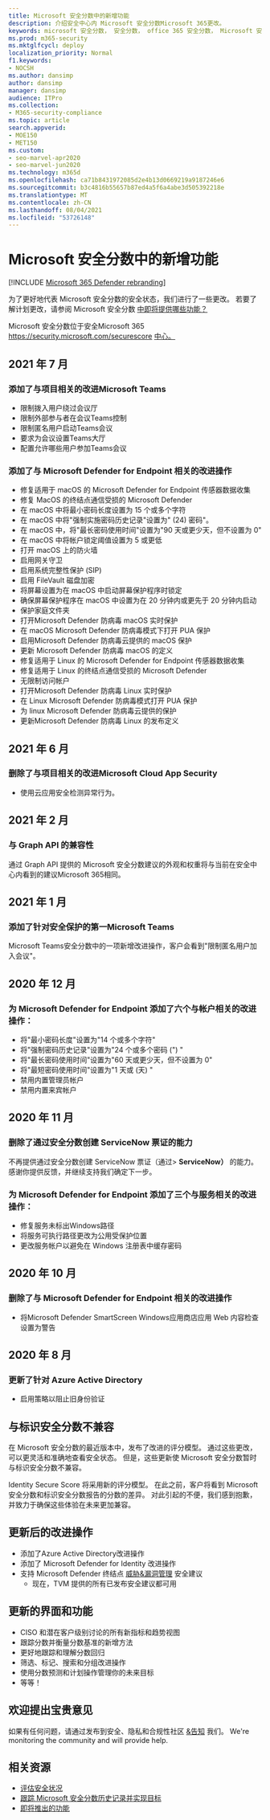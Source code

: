 ```yaml
---
title: Microsoft 安全分数中的新增功能
description: 介绍安全中心内 Microsoft 安全分数Microsoft 365更改。
keywords: microsoft 安全分数， 安全分数， office 365 安全分数， Microsoft 安全分数， microsoft 365 安全中心
ms.prod: m365-security
ms.mktglfcycl: deploy
localization_priority: Normal
f1.keywords:
- NOCSH
ms.author: dansimp
author: dansimp
manager: dansimp
audience: ITPro
ms.collection:
- M365-security-compliance
ms.topic: article
search.appverid:
- MOE150
- MET150
ms.custom:
- seo-marvel-apr2020
- seo-marvel-jun2020
ms.technology: m365d
ms.openlocfilehash: ca71b8431972085d2e4b13d0669219a9187246e6
ms.sourcegitcommit: b3c4816b55657b87ed4a5f6a4abe3d505392218e
ms.translationtype: MT
ms.contentlocale: zh-CN
ms.lasthandoff: 08/04/2021
ms.locfileid: "53726148"
---
```

# <a name="whats-new-in-microsoft-secure-score"></a>Microsoft 安全分数中的新增功能

[!INCLUDE [Microsoft 365 Defender rebranding](../includes/microsoft-defender.md)]

为了更好地代表 Microsoft 安全分数的安全状态，我们进行了一些更改。 若要了解计划更改，请参阅 Microsoft 安全分数 [中即将提供哪些功能？](microsoft-secure-score-whats-coming.md)

Microsoft 安全分数位于安全Microsoft 365 https://security.microsoft.com/securescore [中心。](overview-security-center.md)

## <a name="july-2021"></a>2021 年 7 月

### <a name="added-improvement-action-related-to-microsoft-teams"></a>添加了与项目相关的改进Microsoft Teams

- 限制拨入用户绕过会议厅
- 限制外部参与者在会议Teams控制
- 限制匿名用户启动Teams会议
- 要求为会议设置Teams大厅
- 配置允许哪些用户参加Teams会议

### <a name="added-improvement-action-related-to-microsoft-defender-for-endpoint"></a>添加了与 Microsoft Defender for Endpoint 相关的改进操作

- 修复适用于 macOS 的 Microsoft Defender for Endpoint 传感器数据收集
- 修复 MacOS 的终结点通信受损的 Microsoft Defender
- 在 macOS 中将最小密码长度设置为 15 个或多个字符
- 在 macOS 中将"强制实施密码历史记录"设置为" (24) 密码"。
- 在 macOS 中，将"最长密码使用时间"设置为"90 天或更少天，但不设置为 0"
- 在 macOS 中将帐户锁定阈值设置为 5 或更低
- 打开 macOS 上的防火墙
- 启用网关守卫
- 启用系统完整性保护 (SIP) 
- 启用 FileVault 磁盘加密
- 将屏幕设置为在 macOS 中启动屏幕保护程序时锁定
- 确保屏幕保护程序在 macOS 中设置为在 20 分钟内或更先于 20 分钟内启动
- 保护家庭文件夹
- 打开Microsoft Defender 防病毒 macOS 实时保护
- 在 macOS Microsoft Defender 防病毒模式下打开 PUA 保护
- 启用Microsoft Defender 防病毒云提供的 macOS 保护
- 更新 Microsoft Defender 防病毒 macOS 的定义
- 修复适用于 Linux 的 Microsoft Defender for Endpoint 传感器数据收集
- 修复适用于 Linux 的终结点通信受损的 Microsoft Defender
- 无限制访问帐户
- 打开Microsoft Defender 防病毒 Linux 实时保护
- 在 Linux Microsoft Defender 防病毒模式打开 PUA 保护
- 为 linux Microsoft Defender 防病毒云提供的保护
- 更新Microsoft Defender 防病毒 Linux 的发布定义

## <a name="june-2021"></a>2021 年 6 月

### <a name="removed-improvement-action-related-to-microsoft-cloud-app-security"></a>删除了与项目相关的改进Microsoft Cloud App Security

- 使用云应用安全检测异常行为。

## <a name="february-2021"></a>2021 年 2 月

### <a name="compatibility-with-graph-api"></a>与 Graph API 的兼容性

通过 Graph API 提供的 Microsoft 安全分数建议的外观和权重将与当前在安全中心内看到的建议Microsoft 365相同。

## <a name="january-2021"></a>2021 年 1 月

### <a name="added-our-first-security-recommendation-for-microsoft-teams"></a>添加了针对安全保护的第一Microsoft Teams

Microsoft Teams安全分数中的一项新增改进操作，客户会看到"限制匿名用户加入会议"。

## <a name="december-2020"></a>2020 年 12 月

### <a name="added-six-accounts-related-improvement-actions-for-microsoft-defender-for-endpoint"></a>为 Microsoft Defender for Endpoint 添加了六个与帐户相关的改进操作：

- 将"最小密码长度"设置为"14 个或多个字符"
- 将"强制密码历史记录"设置为"24 个或多个密码 (") "
- 将"最长密码使用时间"设置为"60 天或更少天，但不设置为 0"
- 将"最短密码使用时间"设置为"1 天或 (天) "
- 禁用内置管理员帐户
- 禁用内置来宾帐户

## <a name="november-2020"></a>2020 年 11 月

### <a name="removed-the-ability-to-create-servicenow-tickets-through-secure-score"></a>删除了通过安全分数创建 ServiceNow 票证的能力 

不再提供通过安全分数创建 ServiceNow 票证（通过> **ServiceNow）** 的能力。 感谢你提供反馈，并继续支持我们确定下一步。

### <a name="added-three-services-related-improvement-actions-for-microsoft-defender-for-endpoint"></a>为 Microsoft Defender for Endpoint 添加了三个与服务相关的改进操作：

- 修复服务未标出Windows路径
- 将服务可执行路径更改为公用受保护位置
- 更改服务帐户以避免在 Windows 注册表中缓存密码

## <a name="october-2020"></a>2020 年 10 月

### <a name="removed-improvement-action-related-to-microsoft-defender-for-endpoint"></a>删除了与 Microsoft Defender for Endpoint 相关的改进操作

- 将Microsoft Defender SmartScreen Windows应用商店应用 Web 内容检查设置为警告

## <a name="august-2020"></a>2020 年 8 月

### <a name="updated-improvement-action-for-azure-active-directory"></a>更新了针对 Azure Active Directory

- 启用策略以阻止旧身份验证

## <a name="incompatibility-with-identity-secure-score"></a>与标识安全分数不兼容

在 Microsoft 安全分数的最近版本中，发布了改进的评分模型。 通过这些更改，可以更灵活和准确地查看安全状态。 但是，这些更新使 Microsoft 安全分数暂时与标识安全分数不兼容。

Identity Secure Score 将采用新的评分模型。 在此之前，客户将看到 Microsoft 安全分数和标识安全分数报告的分数的差异。 对此引起的不便，我们感到抱歉，并致力于确保这些体验在未来更加兼容。

## <a name="updated-improvement-actions"></a>更新后的改进操作

- 添加了Azure Active Directory改进操作
- 添加了 Microsoft Defender for Identity 改进操作
- 支持 Microsoft Defender 终结点 [威胁&漏洞管理](/windows/security/threat-protection/microsoft-defender-atp/next-gen-threat-and-vuln-mgt) 安全建议
    - 现在，TVM 提供的所有已发布安全建议都可用

## <a name="updated-interface-and-functionality"></a>更新的界面和功能

* CISO 和潜在客户级别讨论的所有新指标和趋势视图
* 跟踪分数并衡量分数基准的新增方法
* 更好地跟踪和理解分数回归
* 筛选、标记、搜索和分组改进操作
* 使用分数预测和计划操作管理你的未来目标
* 等等！

## <a name="we-want-to-hear-from-you"></a>欢迎提出宝贵意见

如果有任何问题，请通过发布到安全、隐私和合规性社区 [&告知](https://techcommunity.microsoft.com/t5/Security-Privacy-Compliance/bd-p/security_privacy) 我们。 We're monitoring the community and will provide help.

## <a name="related-resources"></a>相关资源

- [评估安全状况](microsoft-secure-score-improvement-actions.md)
- [跟踪 Microsoft 安全分数历史记录并实现目标](microsoft-secure-score-history-metrics-trends.md)
- [即将推出的功能](microsoft-secure-score-whats-coming.md)
